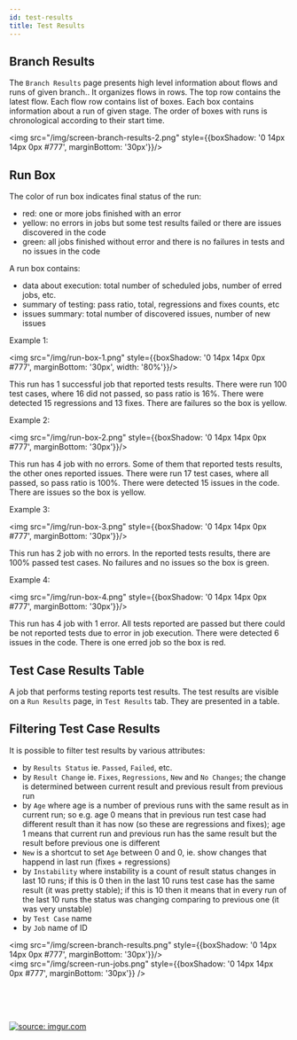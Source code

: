 ```yaml
---
id: test-results
title: Test Results
---
```


## Branch Results

The `Branch Results` page presents high level information about flows
and runs of given branch.. It organizes flows in rows. The top row
contains the latest flow. Each flow row contains list of boxes. Each
box contains information about a run of given stage. The order of
boxes with runs is chronological according to their start time.

<img src="/img/screen-branch-results-2.png" style={{boxShadow: '0 14px 14px 0px #777', marginBottom: '30px'}}/>

## Run Box

The color of run box indicates final status of the run:

- red: one or more jobs finished with an error
- yellow: no errors in jobs but some test results failed or there are
  issues discovered in the code
- green: all jobs finished without error and there is no failures in
  tests and no issues in the code

A run box contains:

- data about execution: total number of scheduled jobs, number of
  erred jobs, etc.
- summary of testing: pass ratio, total, regressions and fixes counts, etc
- issues summary: total number of discovered issues, number of new issues

Example 1:

<img src="/img/run-box-1.png" style={{boxShadow: '0 14px 14px 0px #777', marginBottom: '30px', width: '80%'}}/>

This run has 1 successful job that reported tests results. There were
run 100 test cases, where 16 did not passed, so pass ratio is
16%. There were detected 15 regressions and 13 fixes. There are
failures so the box is yellow.

Example 2:

<img src="/img/run-box-2.png" style={{boxShadow: '0 14px 14px 0px #777', marginBottom: '30px'}}/>

This run has 4 job with no errors. Some of them that reported tests
results, the other ones reported issues. There were run 17 test
cases, where all passed, so pass ratio is 100%. There were
detected 15 issues in the code. There are issues so the box is yellow.

Example 3:

<img src="/img/run-box-3.png" style={{boxShadow: '0 14px 14px 0px #777', marginBottom: '30px'}}/>

This run has 2 job with no errors. In the reported tests results,
there are 100% passed test cases. No failures and no issues so the box
is green.

Example 4:

<img src="/img/run-box-4.png" style={{boxShadow: '0 14px 14px 0px #777', marginBottom: '30px'}}/>

This run has 4 job with 1 error. All tests reported are passed but
there could be not reported tests due to error in job execution. There
were detected 6 issues in the code. There is one erred job so the box
is red.

## Test Case Results Table

A job that performs testing reports test results. The test results are
visible on a `Run Results` page, in `Test Results` tab. They are
presented in a table.

## Filtering Test Case Results

It is possible to filter test results by various attributes:

- by `Results Status` ie. `Passed`, `Failed`, etc.
- by `Result Change` ie. `Fixes`, `Regressions`, `New` and `No
  Changes`; the change is determined between current result and
  previous result from previous run
- by `Age` where age is a number of previous runs with the same result
  as in current run; so e.g. age 0 means that in previous run test
  case had different result than it has now (so these are regressions
  and fixes); age 1 means that current run and previous run has the
  same result but the result before previous one is different
- `New` is a shortcut to set `Age` between 0 and 0, ie. show changes
  that happend in last run (fixes + regressions)
- by `Instability` where instability is a count of result status
  changes in last 10 runs; if this is 0 then in the last 10 runs test
  case has the same result (it was pretty stable); if this is 10 then
  it means that in every run of the last 10 runs the status was
  changing comparing to previous one (it was very unstable)
- by `Test Case` name
- by `Job` name of ID









<img src="/img/screen-branch-results.png" style={{boxShadow: '0 14px 14px 0px #777', marginBottom: '30px'}}/>
<br/>
<img src="/img/screen-run-jobs.png" style={{boxShadow: '0 14px 14px 0px #777', marginBottom: '30px'}} />

<br/>
<br/>
<br/>

<a href="https://imgur.com/Eqa35IQ"><img src="https://i.imgur.com/Eqa35IQ.png" title="source: imgur.com" /></a>
